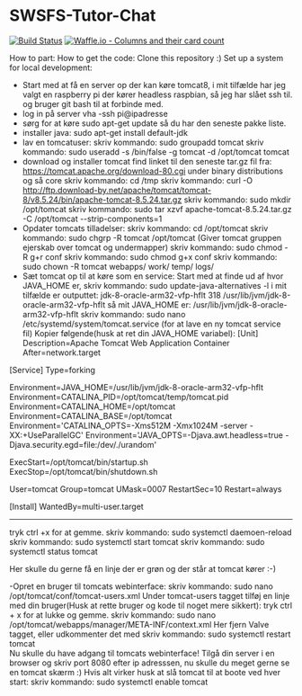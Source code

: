 # SWSFS-Tutor-Chat

[![Build Status](https://travis-ci.org/Joacim12/SWSFS-Tutor-Chat.svg?branch=master)](https://travis-ci.org/Joacim12/SWSFS-Tutor-Chat)
[![Waffle.io - Columns and their card count](https://badge.waffle.io/Joacim12/SWSFS-Tutor-Chat.svg?columns=all)](https://waffle.io/Joacim12/SWSFS-Tutor-Chat)

How to part:
How to get the code: Clone this repository :)
Set up a system for local development:
 - Start med at få en server op der kan køre tomcat8, i mit tilfælde har jeg valgt en raspberry pi der kører headless raspbian, så jeg har slået ssh til. og bruger git bash til at forbinde med.
 - log in på server vha -ssh pi@ipadresse
 - sørg for at køre sudo apt-get update så du har den seneste pakke liste.
 - installer java: 
    sudo apt-get install default-jdk
 - lav en tomcatuser:
    skriv kommando: sudo groupadd tomcat
    skriv kommando: sudo useradd -s /bin/false -g tomcat -d /opt/tomcat tomcat
 - download og installer tomcat
    find linket til den seneste tar.gz fil fra: https://tomcat.apache.org/download-80.cgi under binary distributions og så core
    skriv kommando: cd /tmp
    skriv kommando: curl -O http://ftp.download-by.net/apache/tomcat/tomcat-8/v8.5.24/bin/apache-tomcat-8.5.24.tar.gz
    skriv kommando: sudo mkdir /opt/tomcat
    skriv kommando: sudo tar xzvf apache-tomcat-8.5.24.tar.gz -C /opt/tomcat --strip-components=1
 - Opdater tomcats tilladelser:
   skriv kommando: cd /opt/tomcat
   skriv kommando: sudo chgrp -R tomcat /opt/tomcat (Giver tomcat gruppen ejerskab over tomcat og undermapper)
   skriv kommando: sudo chmod -R g+r conf
   skriv kommando: sudo chmod g+x conf
   skriv kommando: sudo chown -R tomcat webapps/ work/ temp/ logs/
 - Sæt tomcat op til at køre som en service:
   Start med at finde ud af hvor JAVA_HOME er, 
   skriv kommando: sudo update-java-alternatives -l
   i mit tilfælde er outputtet: jdk-8-oracle-arm32-vfp-hflt 318 /usr/lib/jvm/jdk-8-oracle-arm32-vfp-hflt
   så mit JAVA_HOME er: /usr/lib/jvm/jdk-8-oracle-arm32-vfp-hflt
   skriv kommando: sudo nano /etc/systemd/system/tomcat.service (for at lave en ny tomcat service fil) 
   Kopier følgende(husk at ret din JAVA_HOME variabel):
[Unit]
Description=Apache Tomcat Web Application Container
After=network.target

[Service]
Type=forking

Environment=JAVA_HOME=/usr/lib/jvm/jdk-8-oracle-arm32-vfp-hflt
Environment=CATALINA_PID=/opt/tomcat/temp/tomcat.pid
Environment=CATALINA_HOME=/opt/tomcat
Environment=CATALINA_BASE=/opt/tomcat
Environment='CATALINA_OPTS=-Xms512M -Xmx1024M -server -XX:+UseParallelGC'
Environment='JAVA_OPTS=-Djava.awt.headless=true -Djava.security.egd=file:/dev/./urandom'

ExecStart=/opt/tomcat/bin/startup.sh
ExecStop=/opt/tomcat/bin/shutdown.sh

User=tomcat
Group=tomcat
UMask=0007
RestartSec=10
Restart=always

[Install]
WantedBy=multi-user.target

--------------------------------------
tryk ctrl +x for at gemme.
   skriv kommando: sudo systemctl daemoen-reload
   skriv kommando: sudo systemctl start tomcat
   skriv kommando: sudo systemctl status tomcat
   
   Her skulle du gerne få en linje der er grøn og der står at tomcat kører :-)
   
-Opret en bruger til tomcats webinterface:
  skriv kommando:  sudo nano /opt/tomcat/conf/tomcat-users.xml
  Under tomcat-users tagget tilføj en linje med din bruger(Husk at rette bruger og kode til noget mere sikkert):
  <user username="admin" password="password" roles="manager-gui,admin-gui"/> 
  tryk ctrl + x for at lukke og gemme.
  skriv kommando: 
      sudo nano /opt/tomcat/webapps/manager/META-INF/context.xml
      Her fjern Valve tagget, eller udkommenter det med <!--<tag/>-->
      skriv kommando: sudo systemctl restart tomcat   
      Nu skulle du have adgang til tomcats webinterface! Tilgå din server i en browser og skriv port 8080 efter ip adresssen, nu skulle du meget gerne se en tomcat skærm :)
      Hvis alt virker husk at slå tomcat til at boote ved hver start:
      skriv kommando: sudo systemctl enable tomcat
